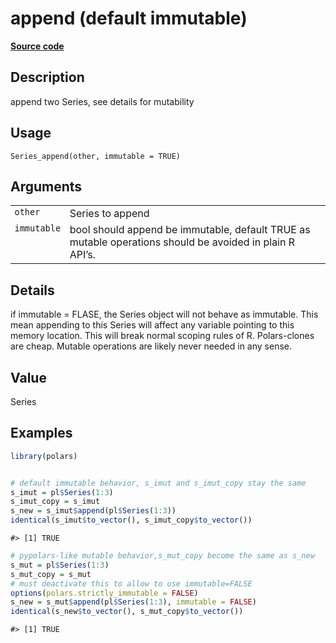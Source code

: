 

# append (default immutable)

[**Source code**](https://github.com/pola-rs/r-polars/tree/main/R/series__series.R#L504)

## Description

append two Series, see details for mutability

## Usage

<pre><code class='language-R'>Series_append(other, immutable = TRUE)
</code></pre>

## Arguments

<table>
<tr>
<td style="white-space: nowrap; font-family: monospace; vertical-align: top">
<code id="Series_append_:_other">other</code>
</td>
<td>
Series to append
</td>
</tr>
<tr>
<td style="white-space: nowrap; font-family: monospace; vertical-align: top">
<code id="Series_append_:_immutable">immutable</code>
</td>
<td>
bool should append be immutable, default TRUE as mutable operations
should be avoided in plain R API’s.
</td>
</tr>
</table>

## Details

if immutable = FLASE, the Series object will not behave as immutable.
This mean appending to this Series will affect any variable pointing to
this memory location. This will break normal scoping rules of R.
Polars-clones are cheap. Mutable operations are likely never needed in
any sense.

## Value

Series

## Examples

``` r
library(polars)


# default immutable behavior, s_imut and s_imut_copy stay the same
s_imut = pl$Series(1:3)
s_imut_copy = s_imut
s_new = s_imut$append(pl$Series(1:3))
identical(s_imut$to_vector(), s_imut_copy$to_vector())
```

    #> [1] TRUE

``` r
# pypolars-like mutable behavior,s_mut_copy become the same as s_new
s_mut = pl$Series(1:3)
s_mut_copy = s_mut
# must deactivate this to allow to use immutable=FALSE
options(polars.strictly_immutable = FALSE)
s_new = s_mut$append(pl$Series(1:3), immutable = FALSE)
identical(s_new$to_vector(), s_mut_copy$to_vector())
```

    #> [1] TRUE
